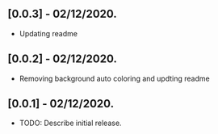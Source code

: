 ## [0.0.3] - 02/12/2020.

* Updating readme

## [0.0.2] - 02/12/2020.

* Removing background auto coloring and updting readme

## [0.0.1] - 02/12/2020.

* TODO: Describe initial release.
